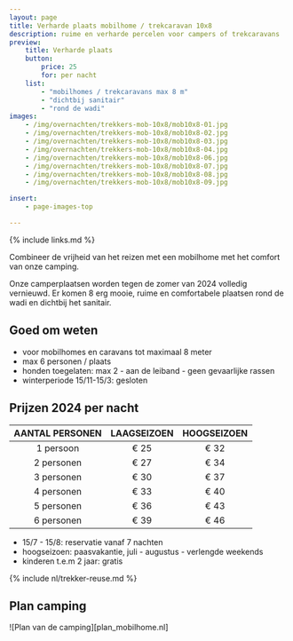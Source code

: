 ```yaml
---
layout: page
title: Verharde plaats mobilhome / trekcaravan 10x8
description: ruime en verharde percelen voor campers of trekcaravans
preview:
    title: Verharde plaats
    button:
        price: 25
        for: per nacht
    list:
        - "mobilhomes / trekcaravans max 8 m"
        - "dichtbij sanitair"
        - "rond de wadi"
images:
    - /img/overnachten/trekkers-mob-10x8/mob10x8-01.jpg
    - /img/overnachten/trekkers-mob-10x8/mob10x8-02.jpg
    - /img/overnachten/trekkers-mob-10x8/mob10x8-03.jpg
    - /img/overnachten/trekkers-mob-10x8/mob10x8-04.jpg
    - /img/overnachten/trekkers-mob-10x8/mob10x8-06.jpg
    - /img/overnachten/trekkers-mob-10x8/mob10x8-07.jpg
    - /img/overnachten/trekkers-mob-10x8/mob10x8-08.jpg
    - /img/overnachten/trekkers-mob-10x8/mob10x8-09.jpg

insert:
    - page-images-top

---
```

{% include links.md %}

Combineer de vrijheid van het reizen met een mobilhome met het comfort van onze camping.

Onze camperplaatsen worden tegen de zomer van 2024 volledig vernieuwd. Er komen 8 erg mooie, ruime en comfortabele plaatsen rond de wadi en dichtbij het sanitair. 

## Goed om weten

- voor mobilhomes en caravans tot maximaal 8 meter
- max 6 personen / plaats
- honden toegelaten: max 2 - aan de leiband - geen gevaarlijke rassen
- winterperiode 15/11-15/3: gesloten

## Prijzen 2024 per nacht
 
AANTAL PERSONEN | LAAGSEIZOEN | HOOGSEIZOEN      
:--------------:|:-----------:|:-----------:|
1 persoon       |€ 25         |€ 32
2 personen      |€ 27         |€ 34          
3 personen      |€ 30         |€ 37
4 personen      |€ 33         |€ 40    
5 personen      |€ 36         |€ 43
6 personen      |€ 39         |€ 46

* 15/7 - 15/8: reservatie vanaf 7 nachten
* hoogseizoen: paasvakantie, juli - augustus - verlengde weekends
* kinderen t.e.m 2 jaar: gratis

{% include nl/trekker-reuse.md %}


## Plan camping

![Plan van de camping][plan_mobilhome.nl]
